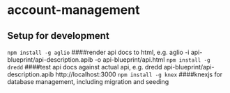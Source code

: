 # account-management

## Setup for development
```npm install -g aglio```
####render api docs to html, e.g. aglio -i api-blueprint/api-description.apib -o api-blueprint/api.html
```npm install -g dredd```
####test api docs against actual api, e.g. dredd api-blueprint/api-description.apib http://localhost:3000
```npm install -g knex```
####knexjs for database management, including migration and seeding
